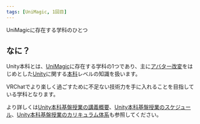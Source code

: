 ```yaml
---
tags: [UniMagic, 1回目]
---
```


UniMagicに存在する学科のひとつ

## なに？

Unity本科とは、[UniMagic](/docs/索引/STU/UniMagic)に存在する学科の1つであり、主に[アバター改変](/docs/索引/あ行/アバター改変)をはじめとした[Unity](/docs/索引/STU/Unity)に関する[本科](/docs/索引/は行/本科)レベルの知識を扱います。

VRChatでより楽しく過ごすために不足ない技術力を手に入れることを目指している学科となります。

より詳しくは[Unity本科基盤授業の講義概要](/docs/索引/STU/Unity本科基盤授業の講義概要)、[Unity本科基盤授業のスケジュール](/docs/索引/STU/Unity本科基盤授業のスケジュール)、[Unity本科基盤授業のカリキュラム体系](/docs/索引/STU/Unity本科基盤授業のカリキュラム体系)も参照してください。
